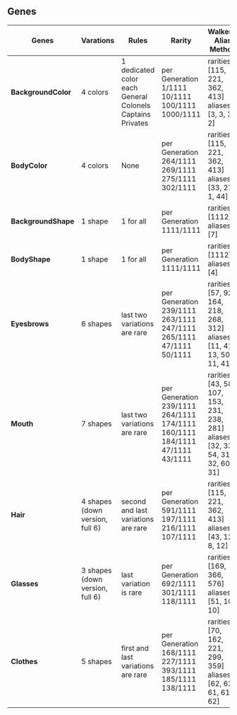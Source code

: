 ## Genes

<table>
    <thead>
      <tr>
        <th>Genes </th>
        <th>Varations</th>
        <th>Rules</th>
        <th>Rarity</th>
        <th>Walker's Alias Method</th>
      </tr>
    </thead>
    <tbody>
        <tr>
                <td><strong>BackgroundColor</strong></td>
                <td>4 colors</td>
                <td>1 dedicated color each<br> General<br> Colonels<br> Captains<br> Privates</td>
                <td>per Generation<br>1/1111<br> 10/1111<br> 100/1111<br> 1000/1111 </td>
                <td>rarities<br>[115, 221, 362, 413]<br>aliases<br>[3, 3, 3, 2]</td>
        </tr>
        <tr>
                <td><strong>BodyColor</strong></td>
                <td>4 colors</td>
                <td>None</td>
                <td>per Generation<br>264/1111<br> 269/1111<br> 275/1111<br> 302/1111 </td>
                <td>rarities<br>[115, 221, 362, 413]<br>aliases<br>[33, 27, 1, 44]</td>
        </tr>
        <tr>
                <td><strong>BackgroundShape</strong></td>
                <td>1 shape</td>
                <td>1 for all</td>
                <td>per Generation<br>1111/1111<br></td>
                <td>rarities<br>[1112]<br>aliases<br>[7]</td>
        </tr>
        <tr>
                <td><strong>BodyShape</strong></td>
                <td>1 shape</td>
                <td>1 for all</td>
                <td>per Generation<br>1111/1111<br></td>
                <td>rarities<br>[1112]<br>aliases<br>[4]</td>
        </tr>
        <tr>
                <td><strong>Eyesbrows</strong></td>
                <td>6 shapes</td>
                <td>last two variations are rare</td>
                <td>per Generation<br>239/1111<br> 263/1111<br> 247/1111<br> 265/1111<br> 47/1111<br> 50/1111 </td>
                <td>rarities<br>[57, 92, 164, 218, 268, 312]<br>aliases<br>[11, 41, 13, 50, 11, 41]</td>
        </tr>
        <tr>
                <td><strong>Mouth</strong></td>
                <td>7 shapes</td>
                <td>last two variations are rare</td>
                <td>per Generation<br>239/1111<br> 264/1111<br> 174/1111<br> 160/1111<br> 184/1111<br> 47/1111<br> 43/1111 </td>
                <td>rarities<br>[43, 58, 107, 153, 231, 238, 281]<br>aliases<br>[32, 33, 54, 31, 32, 60, 31]</td>
        </tr>
        <tr>
                <td><strong>Hair</strong></td>
                <td>4 shapes (down version, full 6)</td>
                <td>second and last variations are rare</td>
                <td>per Generation<br>591/1111<br> 197/1111<br> 216/1111<br> 107/1111</td>
                <td>rarities<br>[115, 221, 362, 413]<br>aliases<br>[43, 12, 8, 12]</td>
        </tr>
        <tr>
                <td><strong>Glasses</strong></td>
                <td>3 shapes (down version, full 6)</td>
                <td>last variation is rare</td>
                <td>per Generation<br>692/1111<br> 301/1111<br> 118/1111</td>
                <td>rarities<br>[169, 366, 576]<br>aliases<br>[51, 10, 10]</td>
        </tr>
        <tr>
                <td><strong>Clothes</strong></td>
                <td>5 shapes</td>
                <td>first and last variations are rare</td>
                <td>per Generation<br>168/1111<br> 227/1111<br> 393/1111<br> 185/1111<br> 138/1111</td>
                <td>rarities<br>[70, 162, 221, 299, 359]<br>aliases<br>[62, 62, 61, 61, 62]</td>
        </tr>
    </tbody>
  </table>